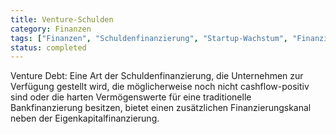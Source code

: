 ```yaml
---
title: Venture-Schulden
category: Finanzen
tags: ["Finanzen", "Schuldenfinanzierung", "Startup-Wachstum", "Finanzierungsalternativen"]
status: completed
---
```

Venture Debt: Eine Art der Schuldenfinanzierung, die Unternehmen zur Verfügung gestellt wird, die möglicherweise noch nicht cashflow-positiv sind oder die harten Vermögenswerte für eine traditionelle Bankfinanzierung besitzen, bietet einen zusätzlichen Finanzierungskanal neben der Eigenkapitalfinanzierung.